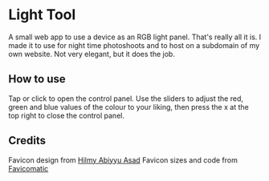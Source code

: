 # Light Tool
A small web app to use a device as an RGB light panel. That's really all it is. I made it to use for night time photoshoots and to host on a subdomain of my own website. Not very elegant, but it does the job.
## How to use
Tap or click to open the control panel. Use the sliders to adjust the red, green and blue values of the colour to your liking, then press the x at the top right to close the control panel.
## Credits
Favicon design from [Hilmy Abiyyu Asad](https://freeicons.io/video-production-3/color-grading-color-balance-colour-rgb-color-icon-467624#)
Favicon sizes and code from [Favicomatic](https://favicomatic.com/)